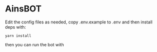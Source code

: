 # AinsBOT
Edit the config files as needed, copy .env.example to .env and then install deps with:
```
yarn install
```
then you can run the bot with
